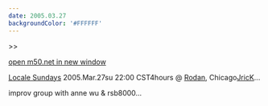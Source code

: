 ```yaml
---
date: 2005.03.27
backgroundColor: '#FFFFFF'
---
```


\>>

[open m50.net in new window](http://m50.net/)

[Locale Sundays](http://www.localeevents.com/) 2005.Mar.27su 22:00 CST4hours @ [Rodan](http://www.rodan.ws/), Chicago[JricK](http://www.jrick.com/)...  

improv group with anne wu & rsb8000...